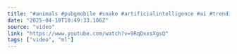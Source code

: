 ```yaml
---
title: "#animals #pubgmobile #snake #artificialintelligence #ai #trending #rescue #horse #shortvideo"
date: "2025-04-18T10:49:33.106Z"
source: "video"
link: "https://www.youtube.com/watch?v=9RqDxxsXgsQ"
tags: ["video", "ml"]
---
```



